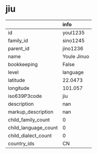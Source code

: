 # jiu
|                      | info        |
|:---------------------|:------------|
| id                   | youl1235    |
| family_id            | sino1245    |
| parent_id            | jino1236    |
| name                 | Youle Jinuo |
| bookkeeping          | False       |
| level                | language    |
| latitude             | 22.0473     |
| longitude            | 101.057     |
| iso639P3code         | jiu         |
| description          | nan         |
| markup_description   | nan         |
| child_family_count   | 0           |
| child_language_count | 0           |
| child_dialect_count  | 0           |
| country_ids          | CN          |